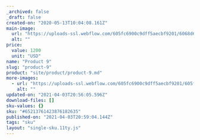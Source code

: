 ```yaml
---
_archived: false
_draft: false
created-on: "2020-05-13T10:04:08.161Z"
main-image:
  url: "https://uploads-ssl.webflow.com/605fc6900c9dff5aecbf9201/6068d662a7e782482f2fe946_Rectangle%20-1%402x.jpg"
  alt: ""
price:
  value: 1200
  unit: "USD"
name: "Product 9"
slug: "product-9"
product: "site/product/product-9.md"
more-images:
  - url: "https://uploads-ssl.webflow.com/605fc6900c9dff5aecbf9201/605fc6900c9dff5e55bf92b7_pack1.jpg"
    alt: ""
updated-on: "2021-04-03T20:56:05.596Z"
download-files: []
sku-values: {}
sku: "#65213761423876182635"
published-on: "2021-04-03T20:59:04.144Z"
tags: "sku"
layout: "single-sku.11ty.js"
---
```




